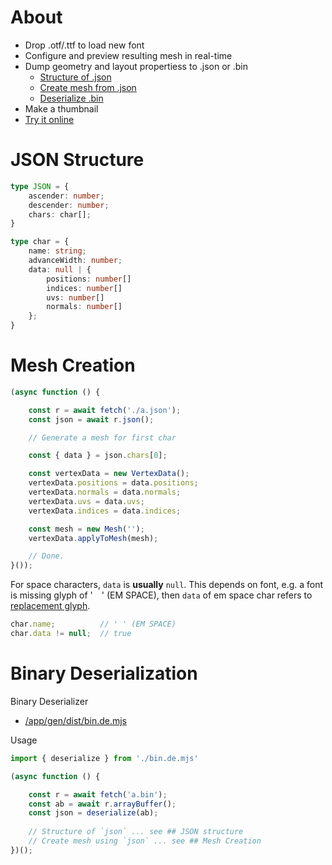 # About

- Drop .otf/.ttf to load new font
- Configure and preview resulting mesh in real-time
- Dump geometry and layout propertiess to .json or .bin
  - [Structure of .json](#json-structure)
  - [Create mesh from .json](#mesh-creation)
  - [Deserialize .bin](#binary-deserialization)
- Make a thumbnail
- [Try it online](https://ycw.github.io/Babylon.Font/app/gen/)



# JSON Structure 

```ts
type JSON = { 
    ascender: number;
    descender: number;
    chars: char[];
}

type char = {
    name: string;
    advanceWidth: number;
    data: null | { 
        positions: number[]
        indices: number[]
        uvs: number[]
        normals: number[]
    };
}
```



# Mesh Creation

```js
(async function () {

    const r = await fetch('./a.json');
    const json = await r.json();

    // Generate a mesh for first char

    const { data } = json.chars[0];

    const vertexData = new VertexData();
    vertexData.positions = data.positions;
    vertexData.normals = data.normals;
    vertexData.uvs = data.uvs;
    vertexData.indices = data.indices;

    const mesh = new Mesh('');
    vertexData.applyToMesh(mesh);

    // Done.
}());
```

For space characters, `data` is **usually** `null`. This depends on font, e.g. a font is missing glyph of '&#x2003;' (EM SPACE), then `data` of em space char refers to [replacement glyph](http://unicode.org/glossary/#replacement_glyph). 

```ts
char.name;          // ' ' (EM SPACE)
char.data != null;  // true
```



# Binary Deserialization

Binary Deserializer 
- [/app/gen/dist/bin.de.mjs](https://github.com/ycw/Babylon.Font/blob/master/app/gen/dist/)

Usage

```js
import { deserialize } from './bin.de.mjs' 

(async function () {

    const r = await fetch('a.bin');
    const ab = await r.arrayBuffer();
    const json = deserialize(ab);
    
    // Structure of `json` ... see ## JSON structure
    // Create mesh using `json` ... see ## Mesh Creation
})();
```